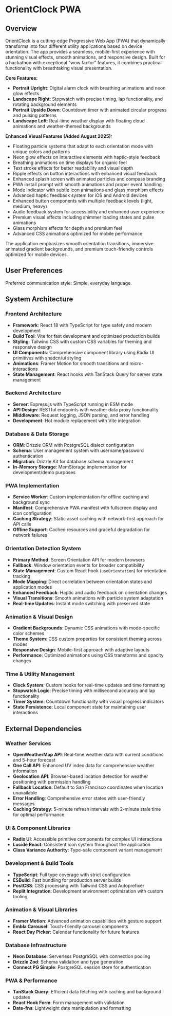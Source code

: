 # OrientClock PWA

## Overview

OrientClock is a cutting-edge Progressive Web App (PWA) that dynamically transforms into four different utility applications based on device orientation. The app provides a seamless, mobile-first experience with stunning visual effects, smooth animations, and responsive design. Built for a hackathon with exceptional "wow factor" features, it combines practical functionality with breathtaking visual presentation.

**Core Features:**
- **Portrait Upright**: Digital alarm clock with breathing animations and neon glow effects
- **Landscape Right**: Stopwatch with precise timing, lap functionality, and rotating background elements
- **Portrait Upside Down**: Countdown timer with animated circular progress and pulsing patterns
- **Landscape Left**: Real-time weather display with floating cloud animations and weather-themed backgrounds

**Enhanced Visual Features (Added August 2025):**
- Floating particle systems that adapt to each orientation mode with unique colors and patterns
- Neon glow effects on interactive elements with haptic-style feedback
- Breathing animations on time displays for organic feel
- Text stroke effects for better readability and visual depth
- Ripple effects on button interactions with enhanced visual feedback
- Enhanced splash screen with animated particles and compass branding
- PWA install prompt with smooth animations and proper event handling
- Mode indicator with subtle icon animations and glass morphism effects
- Advanced haptic feedback system for iOS and Android devices
- Enhanced button components with multiple feedback levels (light, medium, heavy)
- Audio feedback system for accessibility and enhanced user experience
- Premium visual effects including shimmer loading states and pulse animations
- Glass morphism effects for depth and premium feel
- Advanced CSS animations optimized for mobile performance

The application emphasizes smooth orientation transitions, immersive animated gradient backgrounds, and premium touch-friendly controls optimized for mobile devices.

## User Preferences

Preferred communication style: Simple, everyday language.

## System Architecture

### Frontend Architecture
- **Framework**: React 18 with TypeScript for type safety and modern development
- **Build Tool**: Vite for fast development and optimized production builds
- **Styling**: Tailwind CSS with custom CSS variables for theming and responsive design
- **UI Components**: Comprehensive component library using Radix UI primitives with shadcn/ui styling
- **Animations**: Framer Motion for smooth transitions and micro-interactions
- **State Management**: React hooks with TanStack Query for server state management

### Backend Architecture
- **Server**: Express.js with TypeScript running in ESM mode
- **API Design**: RESTful endpoints with weather data proxy functionality
- **Middleware**: Request logging, JSON parsing, and error handling
- **Development**: Hot module replacement with Vite integration

### Database & Data Storage
- **ORM**: Drizzle ORM with PostgreSQL dialect configuration
- **Schema**: User management system with username/password authentication
- **Migration**: Drizzle Kit for database schema management
- **In-Memory Storage**: MemStorage implementation for development/demo purposes

### PWA Implementation
- **Service Worker**: Custom implementation for offline caching and background sync
- **Manifest**: Comprehensive PWA manifest with fullscreen display and icon configuration
- **Caching Strategy**: Static asset caching with network-first approach for API calls
- **Offline Support**: Cached resources and graceful degradation for network failures

### Orientation Detection System
- **Primary Method**: Screen Orientation API for modern browsers
- **Fallback**: Window orientation events for broader compatibility
- **State Management**: Custom React hook (`useOrientation`) for orientation tracking
- **Mode Mapping**: Direct correlation between orientation states and application modes
- **Enhanced Feedback**: Haptic and audio feedback on orientation changes
- **Visual Transitions**: Smooth animations with particle system adaptation
- **Real-time Updates**: Instant mode switching with preserved state

### Animation & Visual Design
- **Gradient Backgrounds**: Dynamic CSS animations with mode-specific color schemes
- **Theme System**: CSS custom properties for consistent theming across modes
- **Responsive Design**: Mobile-first approach with adaptive layouts
- **Performance**: Optimized animations using CSS transforms and opacity changes

### Time & Utility Management
- **Clock System**: Custom hooks for real-time updates and time formatting
- **Stopwatch Logic**: Precise timing with millisecond accuracy and lap functionality
- **Timer System**: Countdown functionality with visual progress indicators
- **State Persistence**: Local component state for maintaining user interactions

## External Dependencies

### Weather Services
- **OpenWeatherMap API**: Real-time weather data with current conditions and 5-hour forecast
- **One Call API**: Enhanced UV index data for comprehensive weather information
- **Geolocation API**: Browser-based location detection for weather positioning with permission handling
- **Fallback Location**: Default to San Francisco coordinates when location unavailable
- **Error Handling**: Comprehensive error states with user-friendly messages
- **Caching Strategy**: 5-minute refresh intervals with 2-minute stale time for optimal performance

### UI & Component Libraries
- **Radix UI**: Accessible primitive components for complex UI interactions
- **Lucide React**: Consistent icon system throughout the application
- **Class Variance Authority**: Type-safe component variant management

### Development & Build Tools
- **TypeScript**: Full type coverage with strict configuration
- **ESBuild**: Fast bundling for production server builds
- **PostCSS**: CSS processing with Tailwind CSS and Autoprefixer
- **Replit Integration**: Development environment optimization with custom tooling

### Animation & Visual Libraries
- **Framer Motion**: Advanced animation capabilities with gesture support
- **Embla Carousel**: Touch-friendly carousel components
- **React Day Picker**: Calendar functionality for future features

### Database Infrastructure
- **Neon Database**: Serverless PostgreSQL with connection pooling
- **Drizzle Zod**: Schema validation and type generation
- **Connect PG Simple**: PostgreSQL session store for authentication

### PWA & Performance
- **TanStack Query**: Efficient data fetching with caching and background updates
- **React Hook Form**: Form management with validation
- **Date-fns**: Lightweight date manipulation and formatting